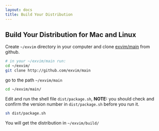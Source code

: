 ```yaml
---
layout: docs
title: Build Your Distribution
---
```


## Build Your Distribution for Mac and Linux 

Create `~/exvim` directory in your computer and clone [exvim/main](http://github.com/exvim/main) 
from github. 

```bash
# in your ~/exvim/main run:
cd ~/exvim/
git clone http://github.com/exvim/main
```

go to the path `~/exvim/main`

```bash
cd ~/exvim/main/
```

Edit and run the shell file `dist/package.sh`, **NOTE:** you should check and confirm the version number
in `dist/package.sh` before you run it. 

```bash
sh dist/package.sh
```

You will get the distribution in `~/exvim/build/`
